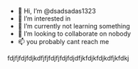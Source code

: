 - 👋 Hi, I’m @dsadsadas1323
- 👀 I’m interested in 
- 🌱 I’m currently not learning something
- 💞️ I’m looking to collaborate on nobody
- 📫 you probably cant reach me

<!---
dsadsadas1323/dsadsadas1323 is a ✨ special ✨ repository because its `README.md` (this file) appears on your GitHub profile.
You can click the Preview link to take a look at your changes.
--->
fdjfjfdjfdjkdfjfjfdjfjfdjfdjdfjkfdjkfdjkdfjkfdkj
